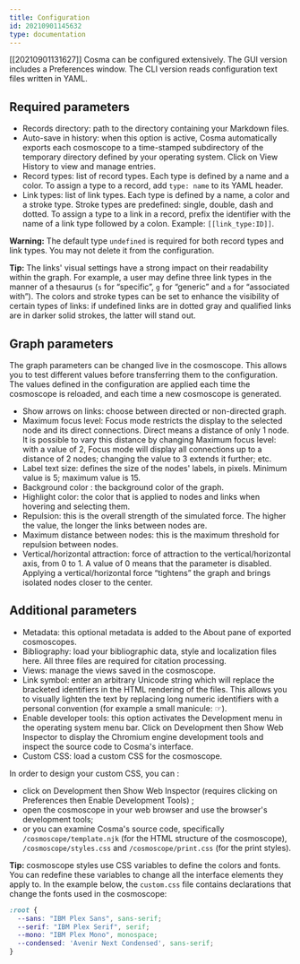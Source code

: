 ```yaml
---
title: Configuration
id: 20210901145632
type: documentation
---
```


[[20210901131627]] Cosma can be configured extensively. The GUI version includes a Preferences window. The CLI version reads configuration text files written in YAML.

## Required parameters

- Records directory: path to the directory containing your Markdown files.
- Auto-save in history: when this option is active, Cosma automatically exports each cosmoscope to a time-stamped subdirectory of the temporary directory defined by your operating system. Click on View History to view and manage entries.
- Record types: list of record types. Each type is defined by a name and a color. To assign a type to a record, add `type: name` to its YAML header.
- Link types: list of link types. Each type is defined by a name, a color and a stroke type. Stroke types are predefined: single, double, dash and dotted. To assign a type to a link in a record, prefix the identifier with the name of a link type followed by a colon. Example: `[[link_type:ID]]`.

**Warning:** The default type `undefined` is required for both record types and link types. You may not delete it from the configuration.

**Tip:** The links' visual settings have a strong impact on their readability within the graph. For example, a user may define three link types in the manner of a thesaurus (`s` for “specific”, `g` for “generic” and `a` for “associated with”). The colors and stroke types can be set to enhance the visibility of certain types of links: if undefined links are in dotted gray and qualified links are in darker solid strokes, the latter will stand out.

## Graph parameters

The graph parameters can be changed live in the cosmoscope. This allows you to test different values before transferring them to the configuration. The values defined in the configuration are applied each time the cosmoscope is reloaded, and each time a new cosmoscope is generated.

- Show arrows on links: choose between directed or non-directed graph.
- Maximum focus level: Focus mode restricts the display to the selected node and its direct connections. Direct means a distance of only 1 node. It is possible to vary this distance by changing Maximum focus level: with a value of 2, Focus mode will display all connections up to a distance of 2 nodes; changing the value to 3 extends it further; etc.
- Label text size: defines the size of the nodes' labels, in pixels. Minimum value is 5; maximum value is 15.
- Background color : the background color of the graph.
- Highlight color: the color that is applied to nodes and links when hovering and selecting them.
- Repulsion: this is the overall strength of the simulated force. The higher the value, the longer the links between nodes are.
- Maximum distance between nodes: this is the maximum threshold for repulsion between nodes.
- Vertical/horizontal attraction: force of attraction to the vertical/horizontal axis, from 0 to 1. A value of 0 means that the parameter is disabled. Applying a vertical/horizontal force “tightens” the graph and brings isolated nodes closer to the center.

## Additional parameters

- Metadata: this optional metadata is added to the About pane of exported cosmoscopes.
- Bibliography: load your bibliographic data, style and localization files here. All three files are required for citation processing.
- Views: manage the views saved in the cosmoscope.
- Link symbol: enter an arbitrary Unicode string which will replace the bracketed identifiers in the HTML rendering of the files. This allows you to visually lighten the text by replacing long numeric identifiers with a personal convention (for example a small manicule: ☞).
- Enable developer tools: this option activates the Development menu in the operating system menu bar. Click on Development then Show Web Inspector to display the Chromium engine development tools and inspect the source code to Cosma's interface.
- Custom CSS: load a custom CSS for the cosmoscope.

In order to design your custom CSS, you can :

- click on Development then Show Web Inspector (requires clicking on Preferences then Enable Development Tools) ;
- open the cosmoscope in your web browser and use the browser's development tools;
- or you can examine Cosma's source code, specifically `/cosmoscope/template.njk` (for the HTML structure of the cosmoscope), `/cosmoscope/styles.css` and `/cosmoscope/print.css` (for the print styles).

**Tip:** cosmoscope styles use CSS variables to define the colors and fonts. You can redefine these variables to change all the interface elements they apply to. In the example below, the `custom.css` file contains declarations that change the fonts used in the cosmoscope:

```css
:root {
  --sans: "IBM Plex Sans", sans-serif;
  --serif: "IBM Plex Serif", serif;
  --mono: "IBM Plex Mono", monospace;
  --condensed: 'Avenir Next Condensed', sans-serif;
}
```
